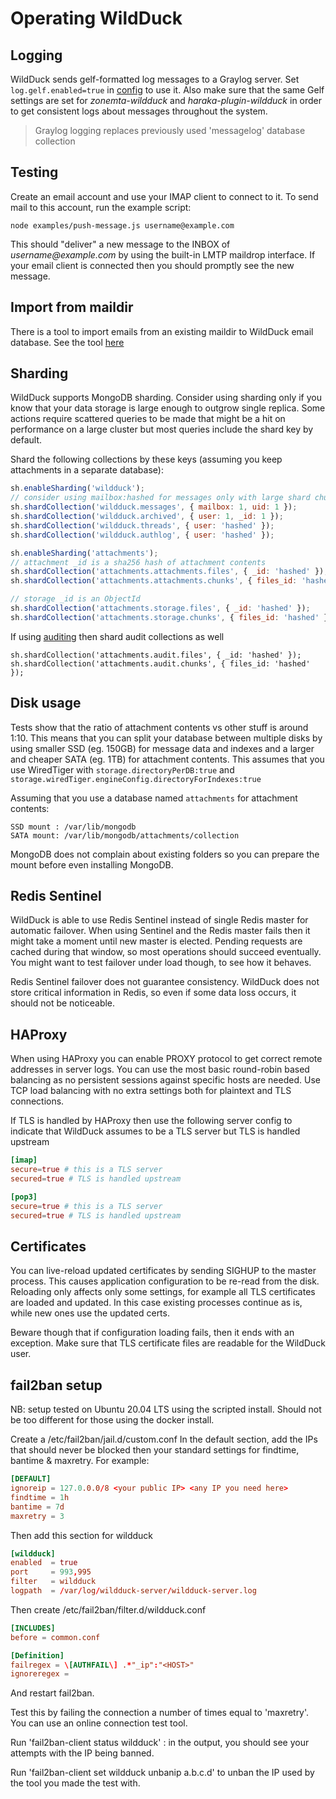 # Operating WildDuck

## Logging

WildDuck sends gelf-formatted log messages to a Graylog server. Set `log.gelf.enabled=true` in [config](https://github.com/nodemailer/wildduck/blob/2019fd9db6bce1c3167f08e363ab4225b8c8a296/config/default.toml#L59-L66) to use it. Also make sure that the same Gelf settings are set for _zonemta-wildduck_ and _haraka-plugin-wildduck_ in order to get consistent logs about messages throughout the system.

> Graylog logging replaces previously used 'messagelog' database collection

## Testing

Create an email account and use your IMAP client to connect to it. To send mail to this account, run the example script:

```
node examples/push-message.js username@example.com
```

This should "deliver" a new message to the INBOX of _username@example.com_ by using the built-in LMTP maildrop interface. If your email client is connected then
you should promptly see the new message.

## Import from maildir

There is a tool to import emails from an existing maildir to WildDuck email database. See the tool [here](https://github.com/nodemailer/import-maildir)

## Sharding

WildDuck supports MongoDB sharding. Consider using sharding only if you know that your data storage is large enough to outgrow single replica. Some actions
require scattered queries to be made that might be a hit on performance on a large cluster but most queries include the shard key by default.

Shard the following collections by these keys (assuming you keep attachments in a separate database):

```javascript
sh.enableSharding('wildduck');
// consider using mailbox:hashed for messages only with large shard chunk size
sh.shardCollection('wildduck.messages', { mailbox: 1, uid: 1 });
sh.shardCollection('wildduck.archived', { user: 1, _id: 1 });
sh.shardCollection('wildduck.threads', { user: 'hashed' });
sh.shardCollection('wildduck.authlog', { user: 'hashed' });

sh.enableSharding('attachments');
// attachment _id is a sha256 hash of attachment contents
sh.shardCollection('attachments.attachments.files', { _id: 'hashed' });
sh.shardCollection('attachments.attachments.chunks', { files_id: 'hashed' });

// storage _id is an ObjectId
sh.shardCollection('attachments.storage.files', { _id: 'hashed' });
sh.shardCollection('attachments.storage.chunks', { files_id: 'hashed' });
```

If using [auditing](additional-software/auditing.md) then shard audit collections as well

```
sh.shardCollection('attachments.audit.files', { _id: 'hashed' });
sh.shardCollection('attachments.audit.chunks', { files_id: 'hashed' });
```

## Disk usage

Tests show that the ratio of attachment contents vs other stuff is around 1:10. This means that you can split your database between multiple disks by using
smaller SSD (eg. 150GB) for message data and indexes and a larger and cheaper SATA (eg. 1TB) for attachment contents. This assumes that you use WiredTiger with
`storage.directoryPerDB:true` and `storage.wiredTiger.engineConfig.directoryForIndexes:true`

Assuming that you use a database named `attachments` for attachment contents:

    SSD mount : /var/lib/mongodb
    SATA mount: /var/lib/mongodb/attachments/collection

MongoDB does not complain about existing folders so you can prepare the mount before even installing MongoDB.

## Redis Sentinel

WildDuck is able to use Redis Sentinel instead of single Redis master for automatic failover. When using Sentinel and the Redis master fails then it might take
a moment until new master is elected. Pending requests are cached during that window, so most operations should succeed eventually. You might want to test
failover under load though, to see how it behaves.

Redis Sentinel failover does not guarantee consistency. WildDuck does not store critical information in Redis, so even if some data loss occurs, it should not
be noticeable.

## HAProxy

When using HAProxy you can enable PROXY protocol to get correct remote addresses in server logs. You can use the most basic round-robin based balancing as no
persistent sessions against specific hosts are needed. Use TCP load balancing with no extra settings both for plaintext and TLS connections.

If TLS is handled by HAProxy then use the following server config to indicate that WildDuck assumes to be a TLS server but TLS is handled upstream

```toml
[imap]
secure=true # this is a TLS server
secured=true # TLS is handled upstream

[pop3]
secure=true # this is a TLS server
secured=true # TLS is handled upstream
```

## Certificates

You can live-reload updated certificates by sending SIGHUP to the master process. This causes application configuration to be re-read from the disk. Reloading
only affects only some settings, for example all TLS certificates are loaded and updated. In this case existing processes continue as is, while new ones use the
updated certs.

Beware though that if configuration loading fails, then it ends with an exception. Make sure that TLS certificate files are readable for the WildDuck user.

## fail2ban setup

NB: setup tested on Ubuntu 20.04 LTS using the scripted install. Should not be too different for those using the docker install.

Create a /etc/fail2ban/jail.d/custom.conf
In the default section, add the IPs that should never be blocked then your standard settings for findtime, bantime & maxretry.
For example:

```toml
[DEFAULT]
ignoreip = 127.0.0.0/8 <your public IP> <any IP you need here>
findtime = 1h
bantime = 7d
maxretry = 3
```

Then add this section for wildduck

```toml
[wildduck]
enabled  = true
port     = 993,995
filter   = wildduck
logpath  = /var/log/wildduck-server/wildduck-server.log
```

Then create /etc/fail2ban/filter.d/wildduck.conf

```toml
[INCLUDES]
before = common.conf

[Definition]
failregex = \[AUTHFAIL\] .*"_ip":"<HOST>"
ignoreregex =
```

And restart fail2ban.

Test this by failing the connection a number of times equal to 'maxretry'. You can use an online connection test tool.

Run 'fail2ban-client status wildduck' : in the output, you should see your attempts with the IP being banned.

Run 'fail2ban-client set wildduck unbanip a.b.c.d' to unban the IP used by the tool you made the test with.
